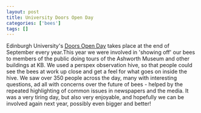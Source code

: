 ```yaml
---
layout: post
title: University Doors Open Day
categories: ['bees']
tags: []
---
```


Edinburgh University's [Doors Open Day](http://www.scieng.ed.ac.uk/Public_Engagement/Doors_Open_2008.asp "Doors Open Day" ) takes place at the end of September every year.This year we were involved in 'showing off' our bees to members of the public doing tours of the Ashworth Museum and other buildings at KB. We used a perspex observation hive, so that people could see the bees at work up close and get a feel for what goes on inside the hive. We saw over 350 people across the day, many with interesting questions, ad all with concerns over the future of bees - helped by the repeated highlighting of common issues in newspapers and the media. It was a very tiring day, but also very enjoyable, and hopefully we can be involved again next year, possibly even bigger and better! 
